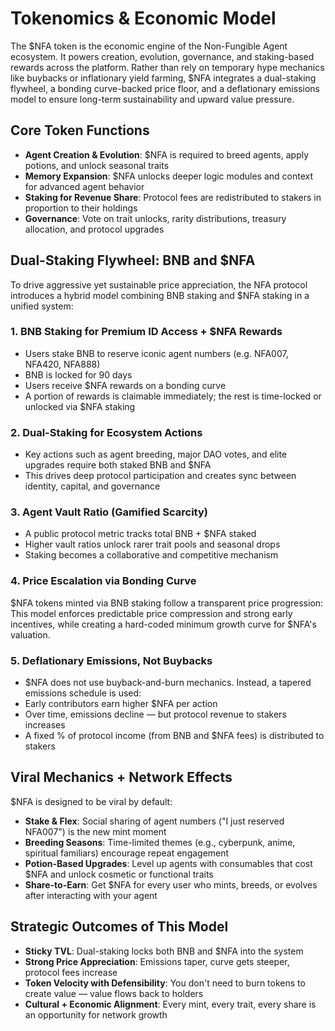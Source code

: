 # Tokenomics & Economic Model

The $NFA token is the economic engine of the Non-Fungible Agent ecosystem. It powers creation, evolution, governance, and staking-based rewards across the platform. Rather than rely on temporary hype mechanics like buybacks or inflationary yield farming, $NFA integrates a dual-staking flywheel, a bonding curve-backed price floor, and a deflationary emissions model to ensure long-term sustainability and upward value pressure.

## Core Token Functions

- **Agent Creation & Evolution**: $NFA is required to breed agents, apply potions, and unlock seasonal traits
- **Memory Expansion**: $NFA unlocks deeper logic modules and context for advanced agent behavior
- **Staking for Revenue Share**: Protocol fees are redistributed to stakers in proportion to their holdings
- **Governance**: Vote on trait unlocks, rarity distributions, treasury allocation, and protocol upgrades

## Dual-Staking Flywheel: BNB and $NFA

To drive aggressive yet sustainable price appreciation, the NFA protocol introduces a hybrid model combining BNB staking and $NFA staking in a unified system:

### 1. BNB Staking for Premium ID Access + $NFA Rewards
- Users stake BNB to reserve iconic agent numbers (e.g. NFA007, NFA420, NFA888)
- BNB is locked for 90 days
- Users receive $NFA rewards on a bonding curve
- A portion of rewards is claimable immediately; the rest is time-locked or unlocked via $NFA staking

### 2. Dual-Staking for Ecosystem Actions
- Key actions such as agent breeding, major DAO votes, and elite upgrades require both staked BNB and $NFA
- This drives deep protocol participation and creates sync between identity, capital, and governance

### 3. Agent Vault Ratio (Gamified Scarcity)
- A public protocol metric tracks total BNB + $NFA staked
- Higher vault ratios unlock rarer trait pools and seasonal drops
- Staking becomes a collaborative and competitive mechanism

### 4. Price Escalation via Bonding Curve
$NFA tokens minted via BNB staking follow a transparent price progression:
This model enforces predictable price compression and strong early incentives, while creating a hard-coded minimum growth curve for $NFA's valuation.

### 5. Deflationary Emissions, Not Buybacks
- $NFA does not use buyback-and-burn mechanics. Instead, a tapered emissions schedule is used:
- Early contributors earn higher $NFA per action
- Over time, emissions decline — but protocol revenue to stakers increases
- A fixed % of protocol income (from BNB and $NFA fees) is distributed to stakers

## Viral Mechanics + Network Effects

$NFA is designed to be viral by default:

- **Stake & Flex**: Social sharing of agent numbers ("I just reserved NFA007") is the new mint moment
- **Breeding Seasons**: Time-limited themes (e.g., cyberpunk, anime, spiritual familiars) encourage repeat engagement
- **Potion-Based Upgrades**: Level up agents with consumables that cost $NFA and unlock cosmetic or functional traits
- **Share-to-Earn**: Get $NFA for every user who mints, breeds, or evolves after interacting with your agent

## Strategic Outcomes of This Model

- **Sticky TVL**: Dual-staking locks both BNB and $NFA into the system
- **Strong Price Appreciation**: Emissions taper, curve gets steeper, protocol fees increase
- **Token Velocity with Defensibility**: You don't need to burn tokens to create value — value flows back to holders
- **Cultural + Economic Alignment**: Every mint, every trait, every share is an opportunity for network growth
